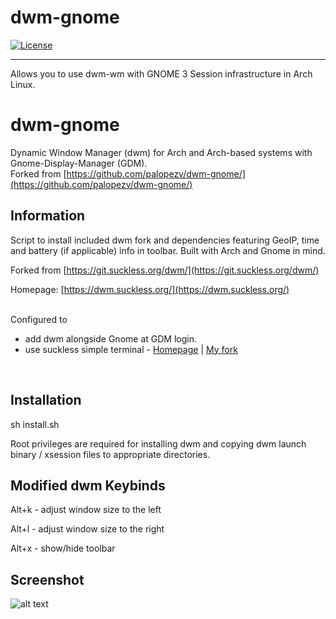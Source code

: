 # dwm-gnome

[![License](http://img.shields.io/badge/license-MIT-blue.svg?style=flat)](http://choosealicense.com/licenses/mit/)

--------------------------------------------------------------------------------

Allows you to use dwm-wm with GNOME 3 Session infrastructure in Arch Linux.


# dwm-gnome
Dynamic Window Manager (dwm) for Arch and Arch-based systems with Gnome-Display-Manager (GDM).
<br/>
Forked from [https://github.com/palopezv/dwm-gnome/](https://github.com/palopezv/dwm-gnome/)

## Information
Script to install included dwm fork and dependencies featuring GeoIP, time and battery (if applicable) info in toolbar. Built with Arch and Gnome in mind.
<br/>

Forked from [https://git.suckless.org/dwm/](https://git.suckless.org/dwm/)

Homepage: [https://dwm.suckless.org/](https://dwm.suckless.org/)  
</br>

Configured to

* add dwm alongside Gnome at GDM login. 
* use suckless simple terminal - [Homepage](https://st.suckless.org/) | [My fork](https://github.com/koahv/st)
<br/> 

## Installation
sh install.sh

Root privileges are required for installing dwm and copying dwm launch binary / xsession files to appropriate directories.


## Modified dwm Keybinds

Alt+k  -  adjust window size to the left

Alt+l  -  adjust window size to the right

Alt+x  -  show/hide toolbar


## Screenshot
![alt text](https://raw.githubusercontent.com/koahv/dwm-manjaro-gnome/main/Screenshot.png?raw=true)

